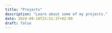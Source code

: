 ```yaml
---
title: "Projects"
description: "Learn about some of my projects."
date: 2024-09-18T23:51:37+02:00
draft: false
---
```


